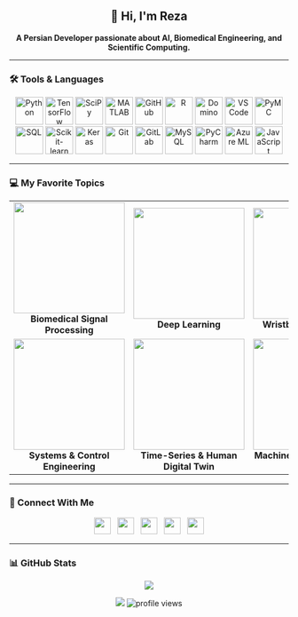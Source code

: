 <h2 align="center">👋 Hi, I'm Reza</h2>
<p align="center"><strong>A Persian Developer passionate about AI, Biomedical Engineering, and Scientific Computing.</strong></p>

---

### 🛠 Tools & Languages

<p align="center">
  <img src="https://user-images.githubusercontent.com/44175575/188786451-c46a7918-61c7-46ca-b3ac-deb443264b0b.png" alt="Python" height="50"/>
  <img src="https://user-images.githubusercontent.com/44175575/188788859-cd7c3780-b267-411a-bb99-dc201ab13859.png" alt="TensorFlow" height="50"/>
  <img src="https://user-images.githubusercontent.com/44175575/188789075-913b3b1d-9a4e-433a-8ff3-f18b5b617aa5.jpeg" alt="SciPy" height="50"/>
  <img src="https://img.icons8.com/nolan/2x/matlab.png" alt="MATLAB" height="50"/>
  <img src="https://img.icons8.com/ios-glyphs/2x/github-2.png" alt="GitHub" height="50"/>
  <img src="https://www.vectorlogo.zone/logos/r-project/r-project-icon.svg" alt="R" height="50"/>
  <img src="https://user-images.githubusercontent.com/44175575/188786148-f086ed82-1c8a-43c5-b378-160eff5f15ed.png" alt="Domino" height="50"/>
  <img src="https://user-images.githubusercontent.com/44175575/188786627-b716111f-60a2-4e47-bb22-742314c6ba4c.png" alt="VS Code" height="50"/>
  <img src="https://user-images.githubusercontent.com/44175575/188789288-9217ad05-cc78-4428-87d5-6614af09d6d3.png" alt="PyMC" height="50"/>
  <img src="https://img.icons8.com/ios-filled/2x/sql.png" alt="SQL" height="50"/>
  <img src="https://upload.wikimedia.org/wikipedia/commons/0/05/Scikit_learn_logo_small.svg" alt="Scikit-learn" height="50"/>
  <img src="https://user-images.githubusercontent.com/44175575/189015798-9b1006d6-3b42-4b67-91eb-633989bbd02c.png" alt="Keras" height="50"/>
  <img src="https://user-images.githubusercontent.com/44175575/189019524-da3f55d6-1f4c-4fae-a692-c9c3b9030a8c.png" alt="Git" height="50"/>
  <img src="https://user-images.githubusercontent.com/44175575/189035189-9c2d7491-d31f-4563-a586-8cca5df9b030.jpg" alt="GitLab" height="50"/>
  <img src="https://user-images.githubusercontent.com/44175575/188788483-d4b70066-183d-4d7e-aa4d-746c30a78401.png" alt="MySQL" height="50"/>
  <img src="https://user-images.githubusercontent.com/44175575/188792448-938f2d7d-ad4b-4081-988f-4034b8c3860c.png" alt="PyCharm" height="50"/>
  <img src="https://user-images.githubusercontent.com/44175575/189033100-b1264abe-c3c9-47ec-aec6-2ec009ad03fe.png" alt="Azure ML" height="50"/>
  <img src="https://user-images.githubusercontent.com/44175575/188789758-65e873c2-13ef-4f93-8d14-682d83eaec93.png" alt="JavaScript" height="50"/>
</p>

---

### 💻 My Favorite Topics

<table>
<tr>
  <td align="center">
    <img src="https://user-images.githubusercontent.com/44175575/188337231-186122cd-f92c-4c45-929b-2e11fb97c022.gif" width="200"/>
    <br/><strong>Biomedical Signal Processing</strong>
  </td>
  <td align="center">
    <img src="https://user-images.githubusercontent.com/44175575/188337418-7575d9de-7aed-4a42-a7d1-2c2dd8c45a8c.png" width="200"/>
    <br/><strong>Deep Learning</strong>
  </td>
  <td align="center">
    <img src="https://user-images.githubusercontent.com/44175575/188338016-50be69e6-c95b-4f86-a5c9-da025320da6d.png" width="200"/>
    <br/><strong>Wristband Biosignals</strong>
  </td>
</tr>
<tr>
  <td align="center">
    <img src="https://user-images.githubusercontent.com/44175575/188770557-3e18f0cc-ca96-4bf6-9e20-e883f8cd65bc.png" width="200"/>
    <br/><strong>Systems & Control Engineering</strong>
  </td>
  <td align="center">
    <img src="https://user-images.githubusercontent.com/44175575/188338160-e6c408c3-458d-48a6-b106-40e6100cfe82.png" width="200"/>
    <br/><strong>Time-Series & Human Digital Twin</strong>
  </td>
  <td align="center">
    <img src="https://user-images.githubusercontent.com/44175575/188338439-9460c106-fed6-4e11-bfca-53644e469d99.png" width="200"/>
    <br/><strong>Machine Learning & Data Science</strong>
  </td>
</tr>
</table>

---

### 🤝 Connect With Me

<p align="center">
  <a href="https://twitter.com/Mohamma48525561" target="_blank"><img src="https://cdn.jsdelivr.net/npm/simple-icons@3.0.1/icons/twitter.svg" height="30" /></a>&nbsp;&nbsp;
  <a href="https://www.facebook.com/profile.php?id=100061144194537" target="_blank"><img src="https://cdn.jsdelivr.net/npm/simple-icons@3.0.1/icons/facebook.svg" height="30" /></a>&nbsp;&nbsp;
  <a href="https://www.linkedin.com/in/mohammad-reza-askari-b61262a4/" target="_blank"><img src="https://user-images.githubusercontent.com/44175575/189038849-582b4a0e-23ef-411b-9839-ba1f6b864766.png" height="30" /></a>&nbsp;&nbsp;
  <a href="https://www.researchgate.net/profile/Mohammad-Reza-Askari" target="_blank"><img src="https://user-images.githubusercontent.com/44175575/189039752-dfe60c71-8e3d-4585-aee6-4a63b327848f.png" height="30" /></a>&nbsp;&nbsp;
  <a href="https://scholar.google.com/citations?user=njl6K6VfGlAC&hl=en" target="_blank"><img src="https://user-images.githubusercontent.com/44175575/189040317-726a38f1-8af0-46ef-9b9e-07dc8fe41bb6.jpg" height="30" /></a>
</p>

---

### 📊 GitHub Stats

<p align="center">
  <img src="https://github-readme-stats.vercel.app/api?username=rezaaskary&show_icons=true&title_color=00ffff&text_color=33ff33&bg_color=333333&icon_color=ffff4d" />
</p>

<p align="center">
  <img src="https://img.shields.io/badge/dynamic/json?color=brightgreen&label=followers&query=followers&url=https%3A%2F%2Fapi.github.com%2Fusers%2Frezaaskary" />
  <img src="https://komarev.com/ghpvc/?username=rezaaskary" alt="profile views" />
</p>
